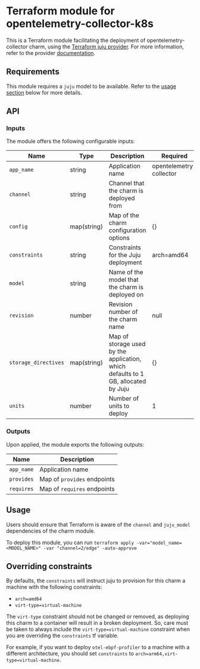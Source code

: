# Terraform module for opentelemetry-collector-k8s


This is a Terraform module facilitating the deployment of opentelemetry-collector charm, using the [Terraform juju provider](https://github.com/juju/terraform-provider-juju/). For more information, refer to the provider [documentation](https://registry.terraform.io/providers/juju/juju/latest/docs).


## Requirements
This module requires a `juju` model to be available. Refer to the [usage section](#usage) below for more details.

## API

### Inputs
The module offers the following configurable inputs:

| Name | Type | Description | Required |
| - | - | - | - |
| `app_name`| string | Application name | opentelemetry-collector |
| `channel`| string | Channel that the charm is deployed from |  |
| `config`| map(string) | Map of the charm configuration options | {} |
| `constraints`| string | Constraints for the Juju deployment| arch=amd64 |
| `model`| string | Name of the model that the charm is deployed on |  |
| `revision`| number | Revision number of the charm name | null |
| `storage_directives`| map(string) | Map of storage used by the application, which defaults to 1 GB, allocated by Juju | {} |
| `units`| number | Number of units to deploy | 1 |

### Outputs
Upon applied, the module exports the following outputs:

| Name | Description |
| - | - |
| `app_name`|  Application name |
| `provides`|  Map of `provides` endpoints |
| `requires`|  Map of `requires` endpoints |

## Usage

Users should ensure that Terraform is aware of the `channel` and `juju_model` dependencies of the charm module.

To deploy this module, you can run `terraform apply -var="model_name=<MODEL_NAME>" -var "channel=2/edge" -auto-approve`


## Overriding constraints

By defaults, the `constraints` will instruct juju to provision for this charm a machine with the following constraints:
- `arch=amd64`
- `virt-type=virtual-machine`

The `virt-type` constraint should not be changed or removed, as deploying this charm to a container will result in a broken deployment. So, care must be taken to always include the `virt-type=virtual-machine` constraint when you are overriding the `constraints` tf variable.

For example, if you want to deploy `otel-ebpf-profiler` to a machine with a different architecture, you should set `constraints` to `arch=arm64,virt-type=virtual-machine`.

